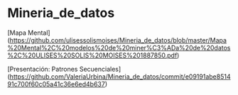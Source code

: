 # Mineria_de_datos

[Mapa Mental] (https://github.com/ulisessolismoises/Mineria_de_datos/blob/master/Mapa%20Mental%2C%20modelos%20de%20miner%C3%ADa%20de%20datos%2C%20ULISES%20SOLIS%20MOISES%201887850.pdf)


[Presentación: Patrones Secuenciales] (https://github.com/ValeriaUrbina/Mineria_de_datos/commit/e09191abe851491c700f60c05a41c36e6ed4b637)

